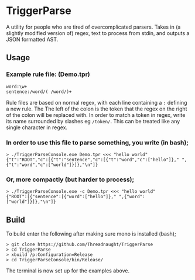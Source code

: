 # TriggerParse
A utility for people who are tired of overcomplicated parsers. Takes in (a slightly modified version of) regex, text to process from stdin, and outputs a JSON formatted AST.
## Usage
### Example rule file: (Demo.tpr)
```
word:\w+
sentence:/word/( /word/)+
```
Rule files are based on normal regex, with each line containing a `:` defining a new rule. The The left of the colon is the token that the regex on the right of the colon will be replaced with. In order to match a token in regex, write its name surrounded by slashes eg `/token/`. This can be treated like any single character in regex.
### In order to use this file to parse something, you write (in bash);
```
> ./TriggerParseConsole.exe Demo.tpr <<< "hello world"
{"t":"ROOT","c":[{"t":"sentence","c":[{"t":"word","c":["hello"]}," ",{"t":"word","c":["world"]}]},"\n"]}
```
### Or, more compactly (but harder to process);
```
> ./TriggerParseConsole.exe -c Demo.tpr <<< "hello world"
{"ROOT":[{"sentence":[{"word":["hello"]}," ",{"word":["world"]}]},"\n"]}
```
## Build
To build enter the following after making sure mono is installed (bash);
```
> git clone https://github.com/Threadnaught/TriggerParse
> cd TriggerParse
> xbuild /p:Configuration=Release
> cd TriggerParseConsole/bin/Release/
```
The terminal is now set up for the examples above.
